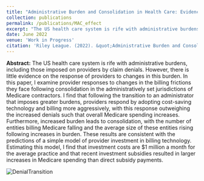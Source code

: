 ```yaml
---
title: "Administrative Burden and Consolidation in Health Care: Evidence from Medicare Contractor Transitions"
collection: publications
permalink: /publications/MAC_effect
excerpt: "The US health care system is rife with administrative burdens, including those imposed on providers by claim denials. Nonetheless, there is little evidence on the response of providers to changes in this burden. In this paper, I examine provider responses to changes in the administrative burden they face following consolidation in the administrative jurisdictions of Medicare contractors. Using a two-way fixed effects model, I exploit the transition of jurisdictions across contractors to identify the effect of each contractor on the denial rate faced by providers, finding wide variation in denial rates across contractors. I then investigate the responses of providers to transitions of their jurisdiction across contractors imposing different levels of administrative burden. I find that providers alter their billing practices in the months following a transition as providers comply with new billing rules. When exposed to more frequent denials, providers respond by billing more aggressively, with this response negating the effect of more aggressive denials on net Medicare spending. I also find that for low value services, very large changes in the denial rate can induce providers to decrease their use of the procedure. My results indicate that administrative burdens must be targeted and salient to achieve their desired effect."
date: June 2022
venue: 'Work in Progress'
citation: 'Riley League. (2022). &quot;Administrative Burden and Consolidation in Health Care: Evidence from Medicare Contractor Transitions&quot; Work in Progress.'
---
```


**Abstract:** The US health care system is rife with administrative burdens, including those imposed on providers by claim denials. However, there is little evidence on the response of providers to changes in this burden. In this paper, I examine provider responses to changes in the billing frictions they face following consolidation in the administratively set jurisdictions of Medicare contractors. I find that following the transition to an administrator that imposes greater burdens, providers respond by adopting cost-saving technology and billing more aggressively, with this response outweighing the increased denials such that overall Medicare spending increases. Furthermore, increased burden leads to consolidation, with the number of entities billing Medicare falling and the average size of these entities rising following increases in burden. These results are consistent with the predictions of a simple model of provider investment in billing technology. Estimating this model, I find that investment costs are $1 million a month for the average practice and that recent investment subsidies resulted in larger increases in Medicare spending than direct subsidy payments.

![DenialTransition](https://rileyleague.github.io/images/transition_deny.png)

